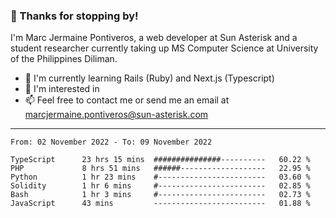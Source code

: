 ### 👋 Thanks for stopping by!

I'm Marc Jermaine Pontiveros, a web developer at Sun Asterisk and a student researcher currently taking up MS Computer Science at University of the Philippines Diliman. 

- 🌱 I'm currently learning Rails (Ruby) and Next.js (Typescript)
- 👀 I'm interested in 
- 📫 Feel free to contact me or send me an email at marcjermaine.pontiveros@sun-asterisk.com

---

<!--START_SECTION:waka-->

```text
From: 02 November 2022 - To: 09 November 2022

TypeScript      23 hrs 15 mins  ###############----------   60.22 %
PHP             8 hrs 51 mins   ######-------------------   22.95 %
Python          1 hr 23 mins    #------------------------   03.60 %
Solidity        1 hr 6 mins     #------------------------   02.85 %
Bash            1 hr 3 mins     #------------------------   02.73 %
JavaScript      43 mins         -------------------------   01.88 %
```

<!--END_SECTION:waka-->

<!---
marcjermainepontiveros-sun/marcjermainepontiveros-sun is a ✨ special ✨ repository because its `README.md` (this file) appears on your GitHub profile.
You can click the Preview link to take a look at your changes.

- 👋 Hi, I’m Marc Jermaine Pontiveros!
- 👀 I’m interested in 
- 🌱 I’m currently learning ...
- 💞️ I’m looking to collaborate on ...
- 📫 How to reach me ...

--->

